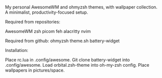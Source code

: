 My personal AwesomeWM and ohmyzsh themes, with wallpaper collection.
A minimalist, productivity-focused setup.

Required from repositories:

AwesomeWM
zsh
picom
feh
alacritty
nvim

Required from github:
ohmyzsh
theme.sh
battery-widget

Installation:

Place rc.lua in .config/awesome.
Git clone battery-widget into .config/awesome.
Load orbital.zsh-theme into oh-my-zsh config.
Place wallpapers in pictures/space.
